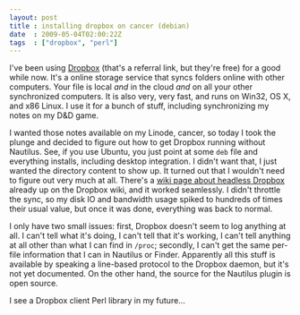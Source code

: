 ```yaml
---
layout: post
title : installing dropbox on cancer (debian)
date  : 2009-05-04T02:00:22Z
tags  : ["dropbox", "perl"]
---
```

I've been using [Dropbox](https://www.getdropbox.com/referrals/NTg4NzQ2OQ)
(that's a referral link, but they're free) for a good while now.  It's a online
storage service that syncs folders online with other computers.  Your file is
local *and* in the cloud *and* on all your other synchronized computers.  It is
also very, very fast, and runs on Win32, OS X, and x86 Linux.  I use it for a
bunch of stuff, including synchronizing my notes on my D&D game.

I wanted those notes available on my Linode, cancer, so today I took the plunge
and decided to figure out how to get Dropbox running without Nautilus.  See, if
you use Ubuntu, you just point at some `deb` file and everything installs,
including desktop integration.  I didn't want that, I just wanted the directory
content to show up.  It turned out that I wouldn't need to figure out very much
at all.  There's a [wiki page about headless
Dropbox](http://wiki.getdropbox.com/TipsAndTricks/TextBasedLinuxInstall)
already up on the Dropbox wiki, and it worked seamlessly.  I didn't throttle
the sync, so my disk IO and bandwidth usage spiked to hundreds of times their
usual value, but once it was done, everything was back to normal.

I only have two small issues:  first, Dropbox doesn't seem to log anything at
all.  I can't tell what it's doing, I can't tell that it's working, I can't
tell anything at all other than what I can find in `/proc`; secondly, I can't
get the same per-file information that I can in Nautilus or Finder.  Apparently
all this stuff is available by speaking a line-based protocol to the Dropbox
daemon, but it's not yet documented.  On the other hand, the source for the
Nautilus plugin is open source.

I see a Dropbox client Perl library in my future...

